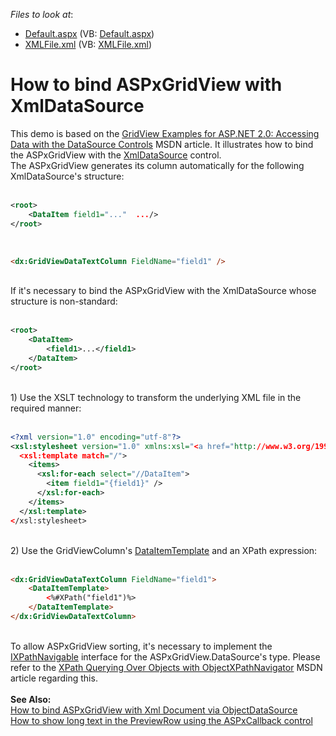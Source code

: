 <!-- default file list -->
*Files to look at*:

* [Default.aspx](./CS/WebSite/Default.aspx) (VB: [Default.aspx](./VB/WebSite/Default.aspx))
* [XMLFile.xml](./CS/WebSite/XMLFile.xml) (VB: [XMLFile.xml](./VB/WebSite/XMLFile.xml))
<!-- default file list end -->
# How to bind ASPxGridView with XmlDataSource


<p>This demo is based on the <a href="http://msdn.microsoft.com/en-us/library/aa479341.aspx">GridView Examples for ASP.NET 2.0: Accessing Data with the DataSource Controls</a> MSDN article. It illustrates how to bind the ASPxGridView with the <a href="http://msdn.microsoft.com/en-us/library/system.web.ui.webcontrols.xmldatasource%28VS.80%29.aspx">XmlDataSource</a> control.<br />The ASPxGridView generates its column automatically for the following XmlDataSource's structure:<br /><br /></p>


```XML
<root>
    <DataItem field1="..."  .../>
</root>
```


<p> </p>


```aspx
<dx:GridViewDataTextColumn FieldName="field1" />

```


<p><br />If it's necessary to bind the ASPxGridView with the XmlDataSource whose structure is non-standard:<br /><br /></p>


```xml
<root>
    <DataItem>
        <field1>...</field1>
    </DataItem>
</root>
```


<p><br />1) Use the XSLT technology to transform the underlying XML file in the required manner:<br /><br /></p>


```xml
<?xml version="1.0" encoding="utf-8"?>
<xsl:stylesheet version="1.0" xmlns:xsl="<a href="http://www.w3.org/1999/XSL/Transform">http://www.w3.org/1999/XSL/Transform</a>">
  <xsl:template match="/">
    <items>
      <xsl:for-each select="//DataItem">
        <item field1="{field1}" />
      </xsl:for-each>
    </items>
  </xsl:template>
</xsl:stylesheet>
```


<p><br />2) Use the GridViewColumn's <a href="http://documentation.devexpress.com/#AspNet/DevExpressWebASPxGridViewGridViewDataColumn_DataItemTemplatetopic">DataItemTemplate</a> and an XPath expression:<br /><br /></p>


```aspx
<dx:GridViewDataTextColumn FieldName="field1">
    <DataItemTemplate>
        <%#XPath("field1")%>
    </DataItemTemplate>
</dx:GridViewDataTextColumn>

```


<p><br />To allow ASPxGridView sorting, it's necessary to implement the <a href="http://msdn.microsoft.com/en-us/library/system.xml.xpath.ixpathnavigable.aspx">IXPathNavigable</a> interface for the ASPxGridView.DataSource's type. Please refer to the <a href="http://msdn.microsoft.com/en-us/library/ms950764.aspx">XPath Querying Over Objects with ObjectXPathNavigator</a> MSDN article regarding this.<br /><br /><strong>See Also:<br /></strong><a href="https://www.devexpress.com/Support/Center/p/E2180">How to bind ASPxGridView with Xml Document via ObjectDataSource</a><br /><a href="https://www.devexpress.com/Support/Center/p/E2287">How to show long text in the PreviewRow using the ASPxCallback control</a></p>

<br/>


